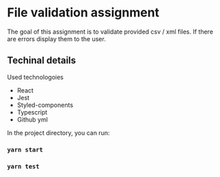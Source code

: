 # File validation assignment

The goal of this assignment is to validate provided csv / xml files.
If there are errors display them to the user.

## Techinal details

Used technologoies
- React
- Jest
- Styled-components
- Typescript
- Github yml

In the project directory, you can run:

### `yarn start`
### `yarn test`